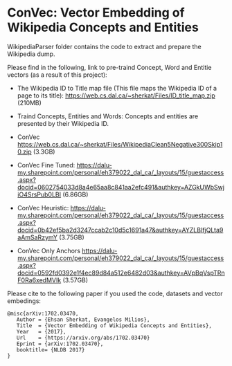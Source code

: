 # ConVec: Vector Embedding of Wikipedia Concepts and Entities

WikipediaParser folder contains the code to extract and prepare the Wikipedia dump.

Please find in the following, link to pre-traind Concept, Word and Entitie vectors (as a result of this project): 
- The Wikipedia ID to Title map file (This file maps the Wikipedia ID of a page to its title): https://web.cs.dal.ca/~sherkat/Files/ID_title_map.zip (210MB)

- Traind Concepts, Entities and Words: Concepts and entities are presented by their Wikipedia ID.
 - ConVec https://web.cs.dal.ca/~sherkat/Files/WikipediaClean5Negative300Skip10.zip (3.3GB) 
 - ConVec Fine Tuned: https://dalu-my.sharepoint.com/personal/eh379022_dal_ca/_layouts/15/guestaccess.aspx?docid=0602754033d8a4e65aa8c841aa2efc491&authkey=AZGkUWbSwjiO4SrsPub0LBI (6.86GB)
 - ConVec Heuristic: https://dalu-my.sharepoint.com/personal/eh379022_dal_ca/_layouts/15/guestaccess.aspx?docid=0b42ef5ba2d3247ccab2c10d5c1691a47&authkey=AYZLBIfjQLta9aAmSaRzymY (3.75GB)
 - ConVec Only Anchors https://dalu-my.sharepoint.com/personal/eh379022_dal_ca/_layouts/15/guestaccess.aspx?docid=0592fd0392e1f4ec89d84a512e6482d03&authkey=AVpBqVspTRnF0Ra6xedMVIk (3.57GB)

Please cite to the following paper if you used the code, datasets and vector embedings:
```
@misc{arXiv:1702.03470,
   Author = {Ehsan Sherkat, Evangelos Milios},
   Title  = {Vector Embedding of Wikipedia Concepts and Entities},
   Year   = {2017},
   Url    = {https://arxiv.org/abs/1702.03470}
   Eprint = {arXiv:1702.03470},
   booktitle= {NLDB 2017}
}
```
